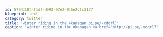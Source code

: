 ```yaml
---
id: 5794d18f-f1df-4993-97e2-916e2cfc3177
blueprint: text
category: twitter
title: 'winter riding in the okanagan pi.pe/-xdqrl7'
caption: 'winter riding in the okanagan <a href="http://pi.pe/-xdqrl7" title="http://pi.pe/-xdqrl7" class="link link_untco">pi.pe/-xdqrl7</a>'
---
```

